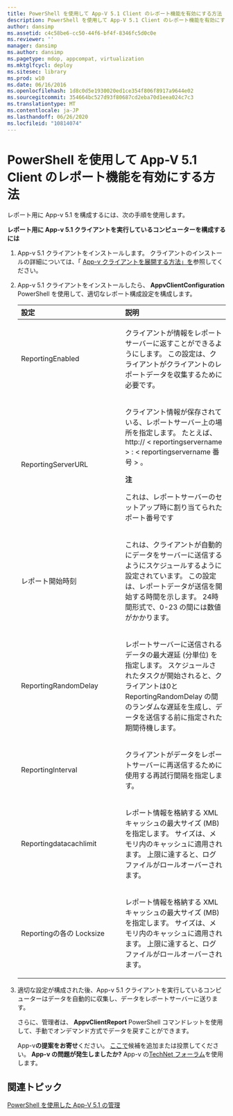 ```yaml
---
title: PowerShell を使用して App-V 5.1 Client のレポート機能を有効にする方法
description: PowerShell を使用して App-V 5.1 Client のレポート機能を有効にする方法
author: dansimp
ms.assetid: c4c58be6-cc50-44f6-bf4f-8346fc5d0c0e
ms.reviewer: ''
manager: dansimp
ms.author: dansimp
ms.pagetype: mdop, appcompat, virtualization
ms.mktglfcycl: deploy
ms.sitesec: library
ms.prod: w10
ms.date: 06/16/2016
ms.openlocfilehash: 1d8c0d5e1930020ed1ce354f806f8917a9644e02
ms.sourcegitcommit: 354664bc527d93f80687cd2eba70d1eea024c7c3
ms.translationtype: MT
ms.contentlocale: ja-JP
ms.lasthandoff: 06/26/2020
ms.locfileid: "10814074"
---
```

# PowerShell を使用して App-V 5.1 Client のレポート機能を有効にする方法


レポート用に App-v 5.1 を構成するには、次の手順を使用します。

**レポート用に App-v 5.1 クライアントを実行しているコンピューターを構成するには**

1. App-v 5.1 クライアントをインストールします。 クライアントのインストールの詳細については、「 [App-v クライアントを展開する方法」を](how-to-deploy-the-app-v-client-51gb18030.md)参照してください。

2. App-v 5.1 クライアントをインストールしたら、 **AppvClientConfiguration** PowerShell を使用して、適切なレポート構成設定を構成します。

   <table>
   <colgroup>
   <col width="50%" />
   <col width="50%" />
   </colgroup>
   <thead>
   <tr class="header">
   <th align="left">設定</th>
   <th align="left">説明</th>
   </tr>
   </thead>
   <tbody>
   <tr class="odd">
   <td align="left"><p>ReportingEnabled</p></td>
   <td align="left"><p>クライアントが情報をレポートサーバーに返すことができるようにします。 この設定は、クライアントがクライアントのレポートデータを収集するために必要です。</p></td>
   </tr>
   <tr class="even">
   <td align="left"><p>ReportingServerURL</p></td>
   <td align="left"><p>クライアント情報が保存されている、レポートサーバー上の場所を指定します。 たとえば、http:// &lt; reportingservername &gt; : &lt; reportingservername 番号 &gt; 。</p>
   <div class="alert">
   <strong>注</strong><br/><p>これは、レポートサーバーのセットアップ時に割り当てられたポート番号です</p>
   </div>
   <div>

   </div></td>
   </tr>
   <tr class="odd">
   <td align="left"><p>レポート開始時刻</p></td>
   <td align="left"><p>これは、クライアントが自動的にデータをサーバーに送信するようにスケジュールするように設定されています。 この設定は、レポートデータが送信を開始する時間を示します。 24時間形式で、0-23 の間には数値がかかります。</p></td>
   </tr>
   <tr class="even">
   <td align="left"><p>ReportingRandomDelay</p></td>
   <td align="left"><p>レポートサーバーに送信されるデータの最大遅延 (分単位) を指定します。 スケジュールされたタスクが開始されると、クライアントは0と ReportingRandomDelay の間のランダムな遅延を生成し、データを送信する前に指定された期間待機します。</p></td>
   </tr>
   <tr class="odd">
   <td align="left"><p>ReportingInterval</p></td>
   <td align="left"><p>クライアントがデータをレポートサーバーに再送信するために使用する再試行間隔を指定します。</p></td>
   </tr>
   <tr class="even">
   <td align="left"><p>Reportingdatacachlimit</p></td>
   <td align="left"><p>レポート情報を格納する XML キャッシュの最大サイズ (MB) を指定します。 サイズは、メモリ内のキャッシュに適用されます。 上限に達すると、ログファイルがロールオーバーされます。</p></td>
   </tr>
   <tr class="odd">
   <td align="left"><p>Reportingの各の Locksize</p></td>
   <td align="left"><p>レポート情報を格納する XML キャッシュの最大サイズ (MB) を指定します。 サイズは、メモリ内のキャッシュに適用されます。 上限に達すると、ログファイルがロールオーバーされます。</p></td>
   </tr>
   </tbody>
   </table>



3. 適切な設定が構成された後、App-v 5.1 クライアントを実行しているコンピューターはデータを自動的に収集し、データをレポートサーバーに送ります。

   さらに、管理者は、 **AppvClientReport** PowerShell コマンドレットを使用して、手動でオンデマンド方式でデータを戻すことができます。

   App-v**の提案をお寄せ**ください。 [ここで](http://appv.uservoice.com/forums/280448-microsoft-application-virtualization)候補を追加または投票してください。 **App-v の問題が発生しましたか?** App-v の[TechNet フォーラム](https://social.technet.microsoft.com/Forums/home?forum=mdopappv)を使用します。

## 関連トピック


[PowerShell を使用した App-V 5.1 の管理](administering-app-v-51-by-using-powershell.md)









